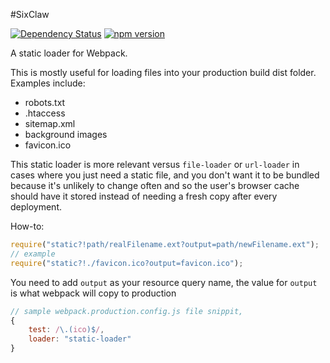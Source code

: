 #SixClaw

[![Dependency Status](https://david-dm.org/herereadthis/sixclaw.svg)](https://david-dm.org/herereadthis/sixclaw)
[![npm version](https://badge.fury.io/js/static-loader.svg)](https://www.npmjs.com/package/static-loader)

A static loader for Webpack.

This is mostly useful for loading files into your production build dist folder. Examples include:

* robots.txt
* .htaccess
* sitemap.xml
* background images
* favicon.ico

This static loader is more relevant versus ```file-loader``` or ```url-loader``` in cases where you just need a static file, and you don't want it to be bundled because it's unlikely to change often and so the user's browser cache should have it stored instead of needing a fresh copy after every deployment.

How-to:

```javascript
require("static?!path/realFilename.ext?output=path/newFilename.ext");
// example
require("static?!./favicon.ico?output=favicon.ico");
```

You need to add ```output``` as your resource query name, the value for ```output``` is what webpack will copy to production

```javascript
// sample webpack.production.config.js file snippit,
{
    test: /\.(ico)$/,
    loader: "static-loader"
}
```
